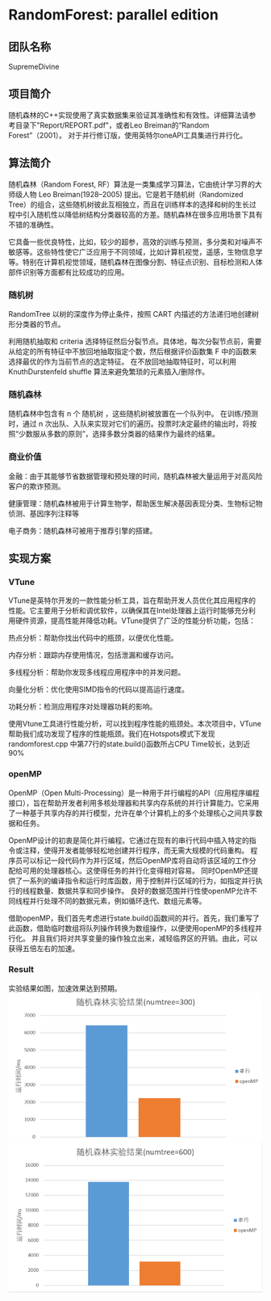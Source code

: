 # RandomForest: parallel edition
## 团队名称
SupremeDivine
## 项目简介
随机森林的C++实现使用了真实数据集来验证其准确性和有效性。详细算法请参考目录下"Report/REPORT.pdf"，或者Leo Breiman的“Random Forest”（2001）。
对于并行修订版，使用英特尔oneAPI工具集进行并行化。
## 算法简介
随机森林（Random Forest, RF）算法是一类集成学习算法，它由统计学习界的大师级人物 Leo Breiman(1928–2005) 提出。它是若干随机树（Randomized Tree）的组合，这些随机树彼此互相独立，而且在训练样本的选择和树的生长过程中引入随机性以降低树结构分类器较高的方差。随机森林在很多应用场景下具有不错的准确性。


它具备一些优良特性，比如，较少的超参，高效的训练与预测，多分类和对噪声不敏感等。这些特性使它广泛应用于不同领域，比如计算机视觉，遥感，生物信息学等。特别在计算机视觉领域，随机森林在图像分割、特征点识别、目标检测和人体部件识别等方面都有比较成功的应用。
### 随机树
RandomTree 以树的深度作为停止条件，按照 CART 内描述的方法递归地创建树形分类器的节点。


利用随机抽取和 criteria 选择特征然后分裂节点。具体地，每次分裂节点前，需要从给定的所有特征中不放回地抽取指定个数，然后根据评价函数集 F 中的函数来选择最优的作为当前节点的选定特征。
在不放回地抽取特征时，可以利用 KnuthDurstenfeld shuffle 算法来避免繁琐的元素插入/删除作。
### 随机森林
随机森林中包含有 n 个 随机树 ，这些随机树被放置在一个队列中。
在训练/预测时，通过 n 次出队、入队来实现对它们的遍历。投票时决定最终的输出时，将按照“少数服从多数的原则”，选择多数分类器的结果作为最终的结果。
### 商业价值
金融：由于其能够节省数据管理和预处理的时间，随机森林被大量运用于对高风险客户的欺诈预测。

健康管理：随机森林被用于计算生物学，帮助医生解决基因表现分类、生物标记物侦测、基因序列注释等

电子商务：随机森林可被用于推荐引擎的搭建。
## 实现方案
### VTune
VTune是英特尔开发的一款性能分析工具，旨在帮助开发人员优化其应用程序的性能。它主要用于分析和调优软件，以确保其在Intel处理器上运行时能够充分利用硬件资源，提高性能并降低功耗。VTune提供了广泛的性能分析功能，包括：


热点分析：帮助你找出代码中的瓶颈，以便优化性能。


内存分析：跟踪内存使用情况，包括泄漏和缓存访问。


多线程分析：帮助你发现多线程应用程序中的并发问题。


向量化分析：优化使用SIMD指令的代码以提高运行速度。


功耗分析：检测应用程序对处理器功耗的影响。


使用Vtune工具进行性能分析，可以找到程序性能的瓶颈处。本次项目中，VTune帮助我们成功发现了程序的性能瓶颈。我们在Hotspots模式下发现randomforest.cpp
中第77行的state.build()函数所占CPU Time较长，达到近90%
### openMP
OpenMP（Open Multi-Processing）是一种用于并行编程的API（应用程序编程接口），旨在帮助开发者利用多核处理器和共享内存系统的并行计算能力。它采用了一种基于共享内存的并行模型，允许在单个计算机上的多个处理核心之间共享数据和任务。


OpenMP设计的初衷是简化并行编程。它通过在现有的串行代码中插入特定的指令或注释，使得开发者能够轻松地创建并行程序，而无需大规模的代码重构。
程序员可以标记一段代码作为并行区域，然后OpenMP库将自动将该区域的工作分配给可用的处理器核心。这使得任务的并行化变得相对容易。
同时OpenMP还提供了一系列的编译指令和运行时库函数，用于控制并行区域的行为，如指定并行执行的线程数量、数据共享和同步操作。
良好的数据范围并行性使openMP允许不同线程并行处理不同的数据元素，例如循环迭代、数组元素等。


借助openMP，我们首先考虑进行state.build()函数间的并行。首先，我们重写了此函数，借助临时数组将队列操作转换为数组操作，以便使用openMP的多线程并行化。
并且我们将对共享变量的操作独立出来，减轻临界区的开销。由此，可以获得五倍左右的加速。

### Result
实验结果如图，加速效果达到预期。
![result](https://github.com/Weather-etc/RandomForest/blob/oneAPI/imgs/img1.png)
![result](https://github.com/Weather-etc/RandomForest/blob/oneAPI/imgs/img2.png)


